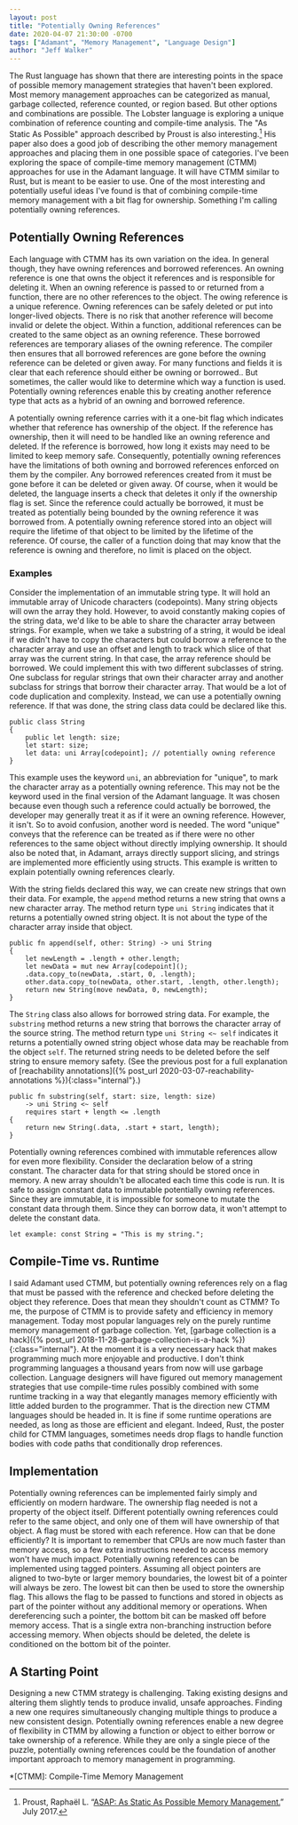 ```yaml
---
layout: post
title: "Potentially Owning References"
date: 2020-04-07 21:30:00 -0700
tags: ["Adamant", "Memory Management", "Language Design"]
author: "Jeff Walker"
---
```

The Rust language has shown that there are interesting points in the space of possible memory management strategies that haven't been explored. Most memory management approaches can be categorized as manual, garbage collected, reference counted, or region based. But other options and combinations are possible. The Lobster language is exploring a unique combination of reference counting and compile-time analysis. The "As Static As Possible" approach described by Proust is also interesting.[^ASAP] His paper also does a good job of describing the other memory management approaches and placing them in one possible space of categories. I've been exploring the space of compile-time memory management (CTMM) approaches for use in the Adamant language. It will have CTMM similar to Rust, but is meant to be easier to use. One of the most interesting and potentially useful ideas I've found is that of combining compile-time memory management with a bit flag for ownership. Something I'm calling potentially owning references.

## Potentially Owning References

Each language with CTMM has its own variation on the idea. In general though, they have owning references and borrowed references. An owning reference is one that owns the object it references and is responsible for deleting it. When an owning reference is passed to or returned from a function, there are no other references to the object. The owing reference is a unique reference. Owning references can be safely deleted or put into longer-lived objects. There is no risk that another reference will become invalid or delete the object. Within a function, additional references can be created to the same object as an owning reference. These borrowed references are temporary aliases of the owning reference. The compiler then ensures that all borrowed references are gone before the owning reference can be deleted or given away. For many functions and fields it is clear that each reference should either be owning or borrowed.. But sometimes, the caller would like to determine which way a function is used. Potentially owning references enable this by creating another reference type that acts as a hybrid of an owning and borrowed reference.

A potentially owning reference carries with it a one-bit flag which indicates whether that reference has ownership of the object. If the reference has ownership, then it will need to be handled like an owning reference and deleted. If the reference is borrowed, how long it exists may need to be limited to keep memory safe. Consequently, potentially owning references have the limitations of both owning and borrowed references enforced on them by the compiler. Any borrowed references created from it must be gone before it can be deleted or given away. Of course, when it would be deleted, the language inserts a check that deletes it only if the ownership flag is set. Since the reference could actually be borrowed, it must be treated as potentially being bounded by the owning reference it was borrowed from. A potentially owning reference stored into an object will require the lifetime of that object to be limited by the lifetime of the reference. Of course, the caller of a function doing that may know that the reference is owning and therefore, no limit is placed on the object.

### Examples

Consider the implementation of an immutable string type. It will hold an immutable array of Unicode characters (codepoints). Many string objects will own the array they hold. However, to avoid constantly making copies of the string data, we'd like to be able to share the character array between strings. For example, when we take a substring of a string, it would be ideal if we didn't have to copy the characters but could borrow a reference to the character array and use an offset and length to track which slice of that array was the current string. In that case, the array reference should be borrowed. We could implement this with two different subclasses of string. One subclass for regular strings that own their character array and another subclass for strings that borrow their character array. That would be a lot of code duplication and complexity. Instead, we can use a potentially owning reference. If that was done, the string class data could be declared like this.

<pre><code class="hljs nohighlight"><span class="hljs-class"><span class="hljs-keyword">public</span> <span class="hljs-keyword">class</span> <span class="hljs-title">String</span></span>
{
    <span class="hljs-keyword">public</span> <span class="hljs-keyword">let</span> length: <span class="hljs-built_in">size</span>;
    <span class="hljs-keyword">let</span> start: <span class="hljs-built_in">size</span>;
    <span class="hljs-keyword">let</span> data: <span class="hljs-keyword">uni</span> Array[<span class="hljs-built_in">codepoint</span>]; <span class="hljs-comment">// potentially owning reference</span>
}</code></pre>

This example uses the keyword `uni`, an abbreviation for "unique", to mark the character array as a potentially owning reference. This may not be the keyword used in the final version of the Adamant language. It was chosen because even though such a reference could actually be borrowed, the developer may generally treat it as if it were an owning reference. However, it isn't. So to avoid confusion, another word is needed. The word "unique" conveys that the reference can be treated as if there were no other references to the same object without directly implying ownership. It should also be noted that, in Adamant, arrays directly support slicing, and strings are implemented more efficiently using structs. This example is written to explain potentially owning references clearly.

With the string fields declared this way, we can create new strings that own their data. For example, the `append` method returns a new string that owns a new character array. The method return type `uni String` indicates that it returns a potentially owned string object. It is not about the type of the character array inside that object.

<pre><code class="hljs nohighlight"><span class="hljs-function"><span class="hljs-keyword">public</span> <span class="hljs-keyword">fn</span> <span class="hljs-title">append</span>(<span class="hljs-params"><span class="hljs-keyword">self</span>, other: String</span>) -> <span class="hljs-keyword">uni</span> String</span>
{
    <span class="hljs-keyword">let</span> newLength = .length + other.length;
    <span class="hljs-keyword">let</span> newData = <span class="hljs-keyword">mut</span> <span class="hljs-keyword">new</span> Array[<span class="hljs-built_in">codepoint</span>]();
    .data.copy_to(newData, .start, <span class="hljs-number">0</span>, .length);
    other.data.copy_to(newData, other.start, .length, other.length);
    <span class="hljs-keyword">return</span> <span class="hljs-keyword">new</span> String(<span class="hljs-keyword">move</span> newData, <span class="hljs-number">0</span>, newLength);
}</code></pre>

The `String` class also allows for borrowed string data. For example, the `substring` method returns a new string that borrows the character array of the source string. The method return type `uni String <~ self` indicates it returns a potentially owned string object whose data may be reachable from the object `self`. The returned string needs to be deleted before the self string to ensure memory safety. (See the previous post for a full explanation of [reachability annotations]({% post_url 2020-03-07-reachability-annotations %}){:class="internal"}.)

<pre><code class="hljs nohighlight"><span class="hljs-function"><span class="hljs-keyword">public</span> <span class="hljs-keyword">fn</span> <span class="hljs-title">substring</span>(<span class="hljs-params"><span class="hljs-keyword">self</span>, start: <span class="hljs-built_in">size</span>, length: <span class="hljs-built_in">size</span></span>)
    -> <span class="hljs-keyword">uni</span> String <~ <span class="hljs-keyword">self</span>
    <span class="hljs-keyword">requires</span> start + length <= .length</span>
{
    <span class="hljs-keyword">return</span> <span class="hljs-keyword">new</span> String(.data, .start + start, length);
}</code></pre>

Potentially owning references combined with immutable references allow for even more flexibility. Consider the declaration below of a string constant. The character data for that string should be stored once in memory. A new array shouldn't be allocated each time this code is run. It is safe to assign constant data to immutable potentially owning references. Since they are immutable, it is impossible for someone to mutate the constant data through them. Since they can borrow data, it won't attempt to delete the constant data.

<pre><code class="hljs nohighlight"><span class="hljs-keyword">let</span> example: <span class="hljs-keyword">const</span> String = <span class="hljs-string">"This is my string."</span>;
</code></pre>

## Compile-Time vs. Runtime

I said Adamant used CTMM, but potentially owning references rely on a flag that must be passed with the reference and checked before deleting the object they reference. Does that mean they shouldn't count as CTMM? To me, the purpose of CTMM is to provide safety and efficiency in memory management. Today most popular languages rely on the purely runtime memory management of garbage collection. Yet, [garbage collection is a hack]({% post_url 2018-11-28-garbage-collection-is-a-hack %}){:class="internal"}. At the moment it is a very necessary hack that makes programming much more enjoyable and productive. I don't think programming languages a thousand years from now will use garbage collection. Language designers will have figured out memory management strategies that use compile-time rules possibly combined with some runtime tracking in a way that elegantly manages memory efficiently with little added burden to the programmer. That is the direction new CTMM languages should be headed in. It is fine if some runtime operations are needed, as long as those are efficient and elegant. Indeed, Rust, the poster child for CTMM languages, sometimes needs drop flags to handle function bodies with code paths that conditionally drop references.

## Implementation

Potentially owning references can be implemented fairly simply and efficiently on modern hardware. The ownership flag needed is not a property of the object itself. Different potentially owning references could refer to the same object, and only one of them will have ownership of that object. A flag must be stored with each reference. How can that be done efficiently? It is important to remember that CPUs are now much faster than memory access, so a few extra instructions needed to access memory won't have much impact. Potentially owning references can be implemented using tagged pointers. Assuming all object pointers are aligned to two-byte or larger memory boundaries, the lowest bit of a pointer will always be zero. The lowest bit can then be used to store the ownership flag. This allows the flag to be passed to functions and stored in objects as part of the pointer without any additional memory or operations. When dereferencing such a pointer, the bottom bit can be masked off before memory access. That is a single extra non-branching instruction before accessing memory. When objects should be deleted, the delete is conditioned on the bottom bit of the pointer.

## A Starting Point

Designing a new CTMM strategy is challenging. Taking existing designs and altering them slightly tends to produce invalid, unsafe approaches. Finding a new one requires simultaneously changing multiple things to produce a new consistent design. Potentially owning references enable a new degree of flexibility in CTMM by allowing a function or object to either borrow or take ownership of a reference. While they are only a single piece of the puzzle, potentially owning references could be the foundation of another important approach to memory management in programming.

[^ASAP]: Proust, Raphaël L. “[ASAP: As Static As Possible Memory Management.](https://www.cl.cam.ac.uk/techreports/UCAM-CL-TR-908.pdf)” July 2017.

*[CTMM]: Compile-Time Memory Management
